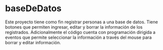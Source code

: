 # baseDeDatos

Este proyecto tiene como fin registrar personas a una base de datos. Tiene botones que permiten ingresar, editar y borrar la información de los registrados. Adicionalmente el código cuenta con programación dirigida a eventos que permite seleccionar la información a través del mouse para borrar y editar información. 

